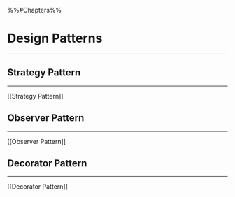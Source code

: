%%#Chapters%%
# Design Patterns
***
## Strategy Pattern
***
[[Strategy Pattern]]

## Observer Pattern
***
[[Observer Pattern]]

## Decorator Pattern
***
[[Decorator Pattern]]